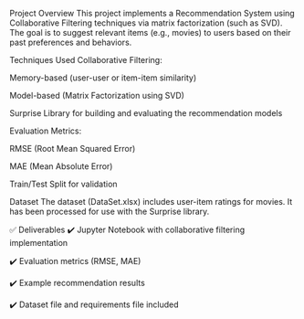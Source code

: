  Project Overview
This project implements a Recommendation System using Collaborative Filtering techniques via matrix factorization (such as SVD). The goal is to suggest relevant items (e.g., movies) to users based on their past preferences and behaviors.

Techniques Used
Collaborative Filtering:

Memory-based (user-user or item-item similarity)

Model-based (Matrix Factorization using SVD)

Surprise Library for building and evaluating the recommendation models

Evaluation Metrics:

RMSE (Root Mean Squared Error)

MAE (Mean Absolute Error)

Train/Test Split for validation

Dataset
The dataset (DataSet.xlsx) includes user-item ratings for movies. It has been processed for use with the Surprise library.

✅ Deliverables
✔️ Jupyter Notebook with collaborative filtering implementation

✔️ Evaluation metrics (RMSE, MAE)

✔️ Example recommendation results

✔️ Dataset file and requirements file included


